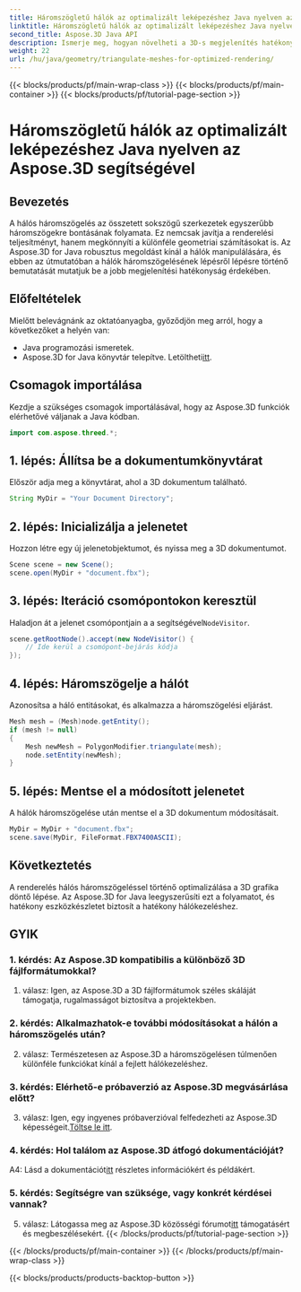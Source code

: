 ```yaml
---
title: Háromszögletű hálók az optimalizált leképezéshez Java nyelven az Aspose.3D segítségével
linktitle: Háromszögletű hálók az optimalizált leképezéshez Java nyelven az Aspose.3D segítségével
second_title: Aspose.3D Java API
description: Ismerje meg, hogyan növelheti a 3D-s megjelenítés hatékonyságát Java nyelven az Aspose.3D használatával. Háromszög alakú hálók az optimális teljesítmény érdekében.
weight: 22
url: /hu/java/geometry/triangulate-meshes-for-optimized-rendering/
---
```


{{< blocks/products/pf/main-wrap-class >}}
{{< blocks/products/pf/main-container >}}
{{< blocks/products/pf/tutorial-page-section >}}

# Háromszögletű hálók az optimalizált leképezéshez Java nyelven az Aspose.3D segítségével

## Bevezetés

A hálós háromszögelés az összetett sokszögű szerkezetek egyszerűbb háromszögekre bontásának folyamata. Ez nemcsak javítja a renderelési teljesítményt, hanem megkönnyíti a különféle geometriai számításokat is. Az Aspose.3D for Java robusztus megoldást kínál a hálók manipulálására, és ebben az útmutatóban a hálók háromszögelésének lépésről lépésre történő bemutatását mutatjuk be a jobb megjelenítési hatékonyság érdekében.

## Előfeltételek

Mielőtt belevágnánk az oktatóanyagba, győződjön meg arról, hogy a következőket a helyén van:

- Java programozási ismeretek.
-  Aspose.3D for Java könyvtár telepítve. Letöltheti[itt](https://releases.aspose.com/3d/java/).

## Csomagok importálása

Kezdje a szükséges csomagok importálásával, hogy az Aspose.3D funkciók elérhetővé váljanak a Java kódban.

```java
import com.aspose.threed.*;
```

## 1. lépés: Állítsa be a dokumentumkönyvtárat

Először adja meg a könyvtárat, ahol a 3D dokumentum található.

```java
String MyDir = "Your Document Directory";
```

## 2. lépés: Inicializálja a jelenetet

Hozzon létre egy új jelenetobjektumot, és nyissa meg a 3D dokumentumot.

```java
Scene scene = new Scene();
scene.open(MyDir + "document.fbx");
```

## 3. lépés: Iteráció csomópontokon keresztül

 Haladjon át a jelenet csomópontjain a a segítségével`NodeVisitor`.

```java
scene.getRootNode().accept(new NodeVisitor() {
    // Ide kerül a csomópont-bejárás kódja
});
```

## 4. lépés: Háromszögelje a hálót

Azonosítsa a háló entitásokat, és alkalmazza a háromszögelési eljárást.

```java
Mesh mesh = (Mesh)node.getEntity();
if (mesh != null)
{
    Mesh newMesh = PolygonModifier.triangulate(mesh);
    node.setEntity(newMesh);
}
```

## 5. lépés: Mentse el a módosított jelenetet

A hálók háromszögelése után mentse el a 3D dokumentum módosításait.

```java
MyDir = MyDir + "document.fbx";
scene.save(MyDir, FileFormat.FBX7400ASCII);
```

## Következtetés

A renderelés hálós háromszögeléssel történő optimalizálása a 3D grafika döntő lépése. Az Aspose.3D for Java leegyszerűsíti ezt a folyamatot, és hatékony eszközkészletet biztosít a hatékony hálókezeléshez.

## GYIK

### 1. kérdés: Az Aspose.3D kompatibilis a különböző 3D fájlformátumokkal?

1. válasz: Igen, az Aspose.3D a 3D fájlformátumok széles skáláját támogatja, rugalmasságot biztosítva a projektekben.

### 2. kérdés: Alkalmazhatok-e további módosításokat a hálón a háromszögelés után?

2. válasz: Természetesen az Aspose.3D a háromszögelésen túlmenően különféle funkciókat kínál a fejlett hálókezeléshez.

### 3. kérdés: Elérhető-e próbaverzió az Aspose.3D megvásárlása előtt?

 3. válasz: Igen, egy ingyenes próbaverzióval felfedezheti az Aspose.3D képességeit.[Töltse le itt](https://releases.aspose.com/).

### 4. kérdés: Hol találom az Aspose.3D átfogó dokumentációját?

 A4: Lásd a dokumentációt[itt](https://reference.aspose.com/3d/java/) részletes információkért és példákért.

### 5. kérdés: Segítségre van szüksége, vagy konkrét kérdései vannak?

 5. válasz: Látogassa meg az Aspose.3D közösségi fórumot[itt](https://forum.aspose.com/c/3d/18) támogatásért és megbeszélésekért.
{{< /blocks/products/pf/tutorial-page-section >}}

{{< /blocks/products/pf/main-container >}}
{{< /blocks/products/pf/main-wrap-class >}}

{{< blocks/products/products-backtop-button >}}
